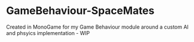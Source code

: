 # GameBehaviour-SpaceMates
Created in MonoGame for my Game Behaviour module around a custom AI and phsyics implementation - WIP

